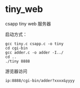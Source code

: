 # tiny_web
csapp tiny web 服务器

启动方式：
```
gcc tiny.c csapp.c -o tiny 
cd cgi-bin
gcc adder.c -o adder -I../
cd ..
./tiny 8888
```

游览器访问
```
ip:8888/cgi-bin/adder?xxxx&yyyy
```

